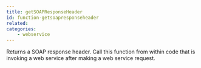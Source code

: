 ```yaml
---
title: getSOAPResponseHeader
id: function-getsoapresponseheader
related:
categories:
    - webservice
---
```


Returns a SOAP response header. Call this function
        from within code that is invoking a web service after
        making a web service request.